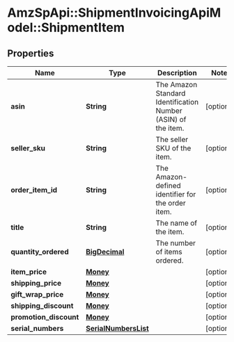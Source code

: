 # AmzSpApi::ShipmentInvoicingApiModel::ShipmentItem

## Properties
Name | Type | Description | Notes
------------ | ------------- | ------------- | -------------
**asin** | **String** | The Amazon Standard Identification Number (ASIN) of the item. | [optional] 
**seller_sku** | **String** | The seller SKU of the item. | [optional] 
**order_item_id** | **String** | The Amazon-defined identifier for the order item. | [optional] 
**title** | **String** | The name of the item. | [optional] 
**quantity_ordered** | [**BigDecimal**](BigDecimal.md) | The number of items ordered. | [optional] 
**item_price** | [**Money**](Money.md) |  | [optional] 
**shipping_price** | [**Money**](Money.md) |  | [optional] 
**gift_wrap_price** | [**Money**](Money.md) |  | [optional] 
**shipping_discount** | [**Money**](Money.md) |  | [optional] 
**promotion_discount** | [**Money**](Money.md) |  | [optional] 
**serial_numbers** | [**SerialNumbersList**](SerialNumbersList.md) |  | [optional] 

